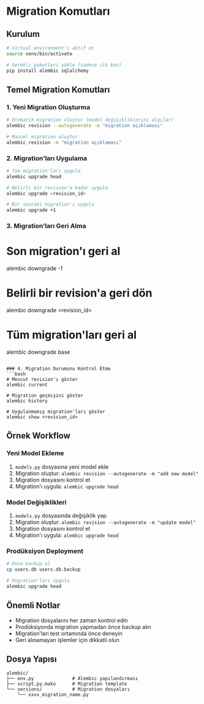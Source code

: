 # Migration Komutları

## Kurulum
```bash
# Virtual environment'ı aktif et
source venv/bin/activate

# Gerekli paketleri yükle (sadece ilk kez)
pip install alembic sqlalchemy
```

## Temel Migration Komutları

### 1. Yeni Migration Oluşturma
```bash
# Otomatik migration oluştur (model değişikliklerini algılar)
alembic revision --autogenerate -m "migration açıklaması"

# Manuel migration oluştur
alembic revision -m "migration açıklaması"
```

### 2. Migration'ları Uygulama
```bash
# Tüm migration'ları uygula
alembic upgrade head

# Belirli bir revision'a kadar uygula
alembic upgrade <revision_id>

# Bir sonraki migration'ı uygula
alembic upgrade +1
```

### 3. Migration'ları Geri Alma

# Son migration'ı geri al
alembic downgrade -1

# Belirli bir revision'a geri dön
alembic downgrade <revision_id>

# Tüm migration'ları geri al
alembic downgrade base
```

### 4. Migration Durumunu Kontrol Etme
```bash
# Mevcut revision'ı göster
alembic current

# Migration geçmişini göster
alembic history

# Uygulanmamış migration'ları göster
alembic show <revision_id>
```

## Örnek Workflow

### Yeni Model Ekleme
1. `models.py` dosyasına yeni model ekle
2. Migration oluştur: `alembic revision --autogenerate -m "add new model"`
3. Migration dosyasını kontrol et
4. Migration'ı uygula: `alembic upgrade head`

### Model Değişiklikleri
1. `models.py` dosyasında değişiklik yap
2. Migration oluştur: `alembic revision --autogenerate -m "update model"`
3. Migration dosyasını kontrol et
4. Migration'ı uygula: `alembic upgrade head`

### Prodüksiyon Deployment
```bash
# Önce backup al
cp users.db users.db.backup

# Migration'ları uygula
alembic upgrade head
```

## Önemli Notlar

- Migration dosyalarını her zaman kontrol edin
- Prodüksiyonda migration yapmadan önce backup alın
- Migration'ları test ortamında önce deneyin
- Geri alınamayan işlemler için dikkatli olun

## Dosya Yapısı
```
alembic/
├── env.py              # Alembic yapılandırması
├── script.py.mako      # Migration template
└── versions/           # Migration dosyaları
    └── xxxx_migration_name.py
```